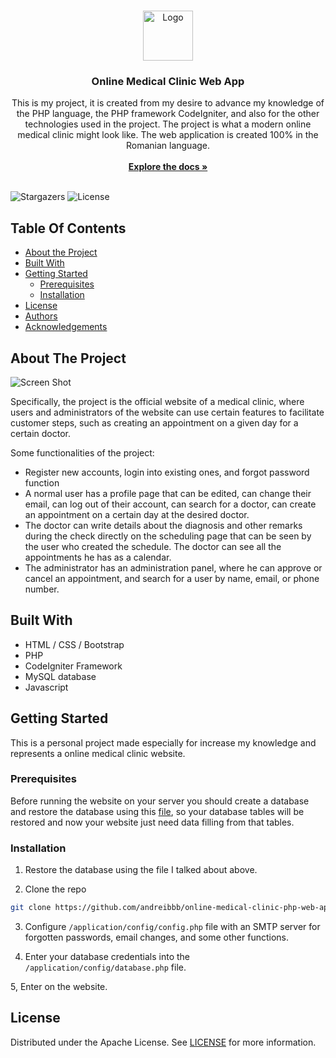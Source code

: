 <br/>
<p align="center">
  <a href="https://github.com/andreibbb/online-medical-clinic-php-web-app">
    <img src="https://i.imgur.com/GRkz5wK.png" alt="Logo" width="80" height="80">
  </a>

  <h3 align="center">Online Medical Clinic Web App</h3>

  <p align="center">
    This is my project, it is created from my desire to advance my knowledge of the PHP language, the PHP framework CodeIgniter, and also for the other technologies used in the project. The project is what a modern online medical clinic might look like. The web application is created 100% in the Romanian language.
    <br/>
    <br/>
    <a href="https://github.com/andreibbb/online-medical-clinic-php-web-app"><strong>Explore the docs »</strong></a>
    <br/>
    <br/>
  </p>
</p>

![Stargazers](https://img.shields.io/github/stars/andreibbb/online-medical-clinic-php-web-app?style=social) ![License]() 

## Table Of Contents

* [About the Project](#about-the-project)
* [Built With](#built-with)
* [Getting Started](#getting-started)
  * [Prerequisites](#prerequisites)
  * [Installation](#installation)
* [License](#license)
* [Authors](#authors)
* [Acknowledgements](#acknowledgements)

## About The Project

![Screen Shot](https://i.imgur.com/7CqPLDq.png)

Specifically, the project is the official website of a medical clinic, where users and administrators of the website can use certain features to facilitate customer steps, such as creating an appointment on a given day for a certain doctor.

Some functionalities of the project:
* Register new accounts, login into existing ones, and forgot password function
* A normal user has a profile page that can be edited, can change their email, can log out of their account, can search for a doctor, can create an appointment on a certain day at the desired doctor.
* The doctor can write details about the diagnosis and other remarks during the check directly on the scheduling page that can be seen by the user who created the schedule. The doctor can see all the appointments he has as a calendar.
* The administrator has an administration panel, where he can approve or cancel an appointment, and search for a user by name, email, or phone number.

## Built With

* HTML / CSS / Bootstrap
* PHP
* CodeIgniter Framework
* MySQL database
* Javascript

## Getting Started

This is a personal project made especially for increase my knowledge and represents a online medical clinic website. 

### Prerequisites

Before running the website on your server you should create a database and restore the database using this [file](https://github.com/andreibbb/online-medical-clinic-php-web-app/blob/main/db_requirments_backup.sql), so your database tables will be restored and now your website just need data filling from that tables.

### Installation

1. Restore the database using the file I talked about above.

2. Clone the repo

```sh
git clone https://github.com/andreibbb/online-medical-clinic-php-web-app.git
```

3. Configure ```/application/config/config.php``` file with an SMTP server for forgotten passwords, email changes, and some other functions.

4. Enter your database credentials into the ```/application/config/database.php``` file.

5, Enter on the website.

## License

Distributed under the Apache License. See [LICENSE](https://github.com/andreibbb/online-medical-clinic-php-web-app/blob/main/LICENSE) for more information.
